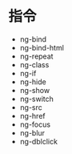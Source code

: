 # 指令

- ng-bind
- ng-bind-html
- ng-repeat
- ng-class
- ng-if
- ng-hide
- ng-show
- ng-switch
- ng-src
- ng-href
- ng-focus
- ng-blur
- ng-dblclick